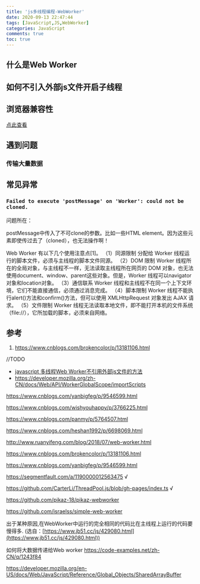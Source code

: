 ```yaml
---
title: 'js多线程编程-WebWorker'
date: 2020-09-13 22:47:44
tags: [JavaScript,JS,WebWorker]
categories: JavaScript
comments: true
toc: true
---
```


## 什么是Web Worker


## 如何不引入外部js文件开启子线程



## 浏览器兼容性

[点此查看](https://caniuse.com/?search=WebWorker)

## 遇到问题

### 传输大量数据

## 常见异常

### `Failed to execute 'postMessage' on 'Worker': could not be cloned.`

问题所在：

postMessage中传入了不可clone的参数。比如一些HTML element。因为这些元素即使传过去了（cloned），也无法操作啊！

Web Worker 有以下几个使用注意点[1]。
（1）同源限制
分配给 Worker 线程运行的脚本文件，必须与主线程的脚本文件同源。
（2）DOM 限制
Worker 线程所在的全局对象，与主线程不一样，无法读取主线程所在网页的 DOM 对象，也无法使用document、window、parent这些对象。但是，Worker 线程可以navigator对象和location对象。
（3）通信联系
Worker 线程和主线程不在同一个上下文环境，它们不能直接通信，必须通过消息完成。
（4）脚本限制
Worker 线程不能执行alert()方法和confirm()方法，但可以使用 XMLHttpRequest 对象发出 AJAX 请求。
（5）文件限制
Worker 线程无法读取本地文件，即不能打开本机的文件系统（file://），它所加载的脚本，必须来自网络。


## 参考

1. https://www.cnblogs.com/brokencolor/p/13181106.html


//TODO

- [javascript 多线程Web Worker不引用外部js文件的方法](https://www.cnblogs.com/Cavalry/p/4748072.html)
- https://developer.mozilla.org/zh-CN/docs/Web/API/WorkerGlobalScope/importScripts

https://www.cnblogs.com/yanbigfeg/p/9546599.html

https://www.cnblogs.com/wishyouhappy/p/3766225.html

https://www.cnblogs.com/panmy/p/5764507.html

https://www.cnblogs.com/heshan1992/p/6698069.html

http://www.ruanyifeng.com/blog/2018/07/web-worker.html




https://www.cnblogs.com/brokencolor/p/13181106.html

https://www.cnblogs.com/yanbigfeg/p/9546599.html

https://segmentfault.com/a/1190000012563475  √

https://github.com/CarterLi/ThreadPool.js/blob/gh-pages/index.ts √


https://github.com/pikaz-18/pikaz-webworker

https://github.com/israelss/simple-web-worker

出于某种原因,在WebWorker中运行的完全相同的代码比在主线程上运行的代码要慢得多. (选自：[https://www.jb51.cc/js/429080.html](https://www.jb51.cc/js/429080.html))

如何将大数据传递给Web worker  https://code-examples.net/zh-CN/q/1243f84

https://developer.mozilla.org/en-US/docs/Web/JavaScript/Reference/Global_Objects/SharedArrayBuffer